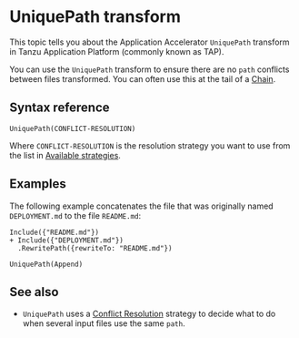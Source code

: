 # UniquePath transform

This topic tells you about the Application Accelerator `UniquePath` transform in Tanzu Application Platform (commonly known as TAP).

You can use the `UniquePath` transform to ensure there are no `path` conflicts between files transformed.
You can often use this at the tail of a [Chain](chain.md).

## <a id="syntax-ref"></a>Syntax reference

```plaintext
UniquePath(CONFLICT-RESOLUTION)
```

Where `CONFLICT-RESOLUTION` is the resolution strategy you want to use from the list in
[Available strategies](conflict-resolution.hbs.md#available-strategies).

## <a id="examples"></a>Examples

The following example concatenates the file that was originally named `DEPLOYMENT.md`
to the file `README.md`:

```plaintext
Include({"README.md"})
+ Include({"DEPLOYMENT.md"})
  .RewritePath({rewriteTo: "README.md"})

UniquePath(Append)
```

## <a id="see-also"></a> See also

- `UniquePath` uses a [Conflict Resolution](conflict-resolution.md) strategy to decide
  what to do when several input files use the same `path`.
